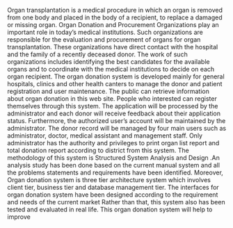 Organ transplantation is a medical procedure in which an organ is removed from one body and placed in the body of a recipient, to replace a damaged or missing organ. Organ Donation and Procurement Organizations play an important role in today’s medical institutions. Such organizations are responsible for the evaluation and procurement of organs for organ transplantation. These organizations have direct contact with the hospital and the family of a recently deceased donor. The work of such organizations includes identifying the best candidates for the available organs and to coordinate with the medical institutions to decide on each organ recipient.
The organ donation system is developed mainly for general hospitals, clinics and other health canters to manage the donor and patient registration and user maintenance. The public can retrieve information about organ donation in this web site. People who interested can register themselves through this system. The application will be processed by the administrator and each donor will receive feedback about their application status. Furthermore, the authorized user’s account will be maintained by the administrator. The donor record will be managed by four main users such as administrator, doctor, medical assistant and management staff. Only administrator has the authority and privileges to print organ list report and total donation report according to district from this system. The methodology of this system is Structured System Analysis and Design .An analysis study has been done based on the current manual system and all the problems statements and requirements have been identified. Moreover, Organ donation system is three tier architecture system which involves client tier, business tier and database management tier. The interfaces for organ donation system have been designed according to the requirement and needs of the current market Rather than that, this system also has been tested and evaluated in real life. This organ donation system will help to improve

